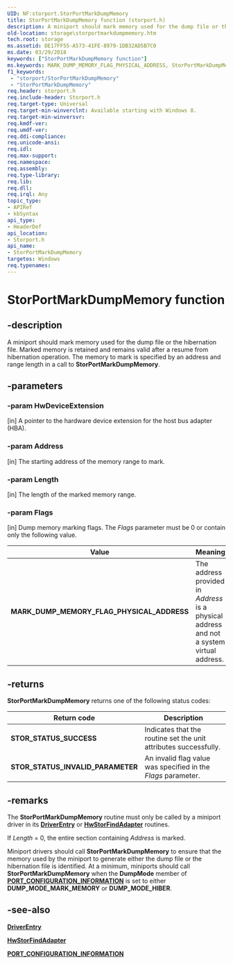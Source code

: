 ```yaml
---
UID: NF:storport.StorPortMarkDumpMemory
title: StorPortMarkDumpMemory function (storport.h)
description: A miniport should mark memory used for the dump file or the hibernation file.
old-location: storage\storportmarkdumpmemory.htm
tech.root: storage
ms.assetid: DE17FF55-A573-41FE-8979-1DB32AD5B7C0
ms.date: 03/29/2018
keywords: ["StorPortMarkDumpMemory function"]
ms.keywords: MARK_DUMP_MEMORY_FLAG_PHYSICAL_ADDRESS, StorPortMarkDumpMemory, StorPortMarkDumpMemory routine [Storage Devices], storage.storportmarkdumpmemory, storport/StorPortMarkDumpMemory
f1_keywords:
 - "storport/StorPortMarkDumpMemory"
 - "StorPortMarkDumpMemory"
req.header: storport.h
req.include-header: Storport.h
req.target-type: Universal
req.target-min-winverclnt: Available starting with Windows 8.
req.target-min-winversvr: 
req.kmdf-ver: 
req.umdf-ver: 
req.ddi-compliance: 
req.unicode-ansi: 
req.idl: 
req.max-support: 
req.namespace: 
req.assembly: 
req.type-library: 
req.lib: 
req.dll: 
req.irql: Any
topic_type:
- APIRef
- kbSyntax
api_type:
- HeaderDef
api_location:
- Storport.h
api_name:
- StorPortMarkDumpMemory
targetos: Windows
req.typenames: 
---
```


# StorPortMarkDumpMemory function

## -description

A miniport should mark memory used for the dump file or the hibernation file. Marked memory is retained and remains valid after a resume from hibernation operation. The memory  to mark is specified by an address and range length in a call to **StorPortMarkDumpMemory**.

## -parameters

### -param HwDeviceExtension 
[in]
A pointer to the hardware device extension for the host bus adapter (HBA).

### -param Address 
[in]
The starting address of the memory range to mark.

### -param Length 
[in]
The length of the marked memory range.

### -param Flags 
[in]
Dump memory marking flags. The *Flags* parameter must be 0 or contain only the following value.

| Value | Meaning |
| ----- | ------- |
| **MARK_DUMP_MEMORY_FLAG_PHYSICAL_ADDRESS** | The address provided in *Address* is a physical address and not a system virtual address.

## -returns

**StorPortMarkDumpMemory** returns one of the following status codes:

| Return code | Description |
| ----------- | ----------- |
| **STOR_STATUS_SUCCESS** | Indicates that the routine set the unit attributes successfully. |
| **STOR_STATUS_INVALID_PARAMETER** | An invalid flag value was specified in the *Flags* parameter. |

## -remarks

The **StorPortMarkDumpMemory** routine must only be called by a miniport driver in its [**DriverEntry**](https://docs.microsoft.com/windows-hardware/drivers/storage/driverentry-of-ide-controller-minidriver) or [**HwStorFindAdapter**](nc-storport-hw_find_adapter.md) routines.

If *Length* = 0, the entire section containing *Address* is marked.

Miniport drivers should call **StorPortMarkDumpMemory** to ensure that the memory used by the miniport to generate either the dump file or the hibernation file is identified. At a minimum, miniports should call **StorPortMarkDumpMemory** when the **DumpMode** member of [**PORT_CONFIGURATION_INFORMATION**](ns-storport-_port_configuration_information.md) is set to either **DUMP_MODE_MARK_MEMORY** or **DUMP_MODE_HIBER**.

## -see-also

[**DriverEntry**](https://docs.microsoft.com/windows-hardware/drivers/storage/driverentry-of-ide-controller-minidriver)

[**HwStorFindAdapter**](nc-storport-hw_find_adapter.md)

[**PORT_CONFIGURATION_INFORMATION**](ns-storport-_port_configuration_information.md)
